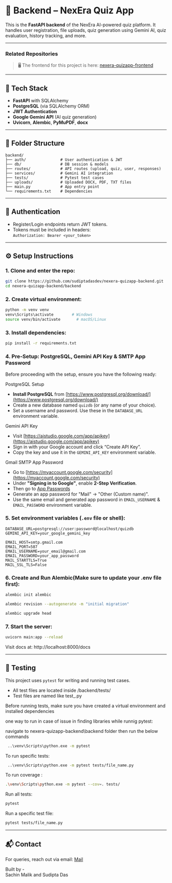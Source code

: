 # 🧠 Backend – NexEra Quiz App

This is the **FastAPI backend** of the NexEra AI-powered quiz platform. It handles user registration, file uploads, quiz generation using Gemini AI, quiz evaluation, history tracking, and more.

---

### Related Repositories

> 🖥️ The frontend for this project is here: [nexera-quizapp-frontend](https://github.com/sudiptadasdev/nexera-quizapp-frontend)

---

## 🚀 Tech Stack

- **FastAPI** with SQLAlchemy
- **PostgreSQL** (via SQLAlchemy ORM)
- **JWT Authentication**
- **Google Gemini API** (AI quiz generation)
- **Uvicorn**, **Alembic**, **PyMuPDF**, **docx**

---

## 📁 Folder Structure

```
backend/
├── auth/               # User authentication & JWT
├── db/                 # DB session & models
├── routes/             # API routes (upload, quiz, user, responses)
├── services/           # Gemini AI integration
├── tests/              # Pytest test cases
├── uploads/            # Uploaded DOCX, PDF, TXT files
├── main.py             # App entry point
└── requirements.txt    # Dependencies
```

---

## 🔐 Authentication

- Register/Login endpoints return JWT tokens.
- Tokens must be included in headers:  
  `Authorization: Bearer <your_token>`

---

## ⚙️ Setup Instructions

### 1. Clone and enter the repo:

```bash
git clone https://github.com/sudiptadasdev/nexera-quizapp-backend.git
cd nexera-quizapp-backend/backend
```

### 2. Create virtual environment:

```bash
python -m venv venv
venv\Scripts\activate        # Windows
source venv/bin/activate       # macOS/Linux
```

### 3. Install dependencies:

```bash
pip install -r requirements.txt
```

### 4. Pre-Setup: PostgreSQL, Gemini API Key & SMTP App Password

Before proceeding with the setup, ensure you have the following ready:

PostgreSQL Setup
- **Install PostgreSQL** from [https://www.postgresql.org/download/](https://www.postgresql.org/download/)
- Create a new database named `quizdb` (or any name of your choice).
- Set a username and password. Use these in the `DATABASE_URL` environment variable.

Gemini API Key
- Visit [https://aistudio.google.com/app/apikey](https://aistudio.google.com/app/apikey)
- Sign in with your Google account and click “Create API Key”.
- Copy the key and use it in the `GEMINI_API_KEY` environment variable.

Gmail SMTP App Password
- Go to [https://myaccount.google.com/security](https://myaccount.google.com/security)
- Under **"Signing in to Google"**, enable **2-Step Verification**.
- Then go to [App Passwords](https://myaccount.google.com/apppasswords)
- Generate an app password for "Mail" → "Other (Custom name)".
- Use the same email and generated app password in `EMAIL_USERNAME` & `EMAIL_PASSWORD` environment variable.



### 5. Set environment variables (`.env` file or shell):

```
DATABASE_URL=postgresql://user:password@localhost/quizdb
GEMINI_API_KEY=your_google_gemini_key

EMAIL_HOST=smtp.gmail.com
EMAIL_PORT=587
EMAIL_USERNAME=your_email@gmail.com
EMAIL_PASSWORD=your_app_password
MAIL_STARTTLS=True
MAIL_SSL_TLS=False
```



### 6. Create and Run Alembic(Make sure to update your .env file first):
```bash
alembic init alembic
```

```bash
alembic revision --autogenerate -m "initial migration"
```


```bash
alembic upgrade head
```

### 7. Start the server:

```bash
uvicorn main:app --reload
```

Visit docs at: http://localhost:8000/docs

---

## 🧪 Testing

This project uses `pytest` for writing and running test cases.

- All test files are located inside /backend/tests/
- Test files are named like test_<feature>.py
  
Before running tests, make sure you have created a virtual environment and installed dependencies

one way to run in case of issue in finding  libraries while runnig pytest:

navigate to nexera-quizapp-backend\backend folder then run the below commands

```bash
 ..\venv\Scripts\python.exe -m pytest
 ```

To run specific tests:
```bash
 ..\venv\Scripts\python.exe -m pytest tests/file_name.py
 ```

To run coverage :
```bash
.\venv\Scripts\python.exe -m pytest --cov=. tests/
```



Run all tests:
```bash
pytest
```

Run a specific test file:
```bash
pytest tests/file_name.py
```
---


## 📬 Contact

For queries, reach out via email:  [Mail](mailto:nexera.quizmaster@gmail.com)

Built by -  
Sachin Malik  and Sudipta Das
